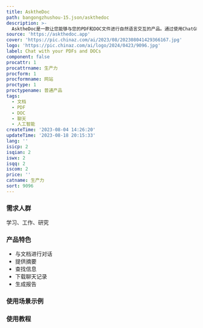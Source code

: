 ```yaml
---
title: AsktheDoc
path: bangongzhushou-15.json/askthedoc
description: >-
  AsktheDoc是一款让您能够与您的PDF和DOC文件进行自然语言交互的产品。通过使用ChatGPT的强大功能，您可以轻松地与文档进行交流，提问、获取摘要、查找信息等。无需浏览整个文档，只需向文档提问即可快速获得所需信息。适用于学习、工作、研究等多种场景。您还可以下载聊天记录并生成高质量报告。
source: 'https://askthedoc.app'
cover: 'https://pic.chinaz.com/ai/2023/08/202308041429366167.jpg'
logo: 'https://pic.chinaz.com/ai/logo/2024/0423/9096.jpg'
label: Chat with your PDFs and DOCs
component: false
procattr: 1
procattrname: 生产力
procform: 1
procformname: 网站
proctype: 1
proctypename: 普通产品
tags:
  - 文档
  - PDF
  - DOC
  - 聊天
  - 人工智能
createTime: '2023-08-04 14:26:20'
updateTime: '2023-08-18 20:15:33'
lang: ''
isicp: 2
isqian: 2
iswx: 2
isqq: 2
iscom: 2
price: ''
catname: 生产力
sort: 9096
---
```




### 需求人群
学习、工作、研究

### 产品特色
- 与文档进行对话
- 提供摘要
- 查找信息
- 下载聊天记录
- 生成报告

### 使用场景示例


### 使用教程


  

